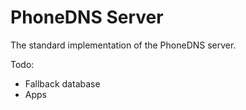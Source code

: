 # PhoneDNS Server

The standard implementation of the PhoneDNS server.

Todo:
- Fallback database
- Apps
